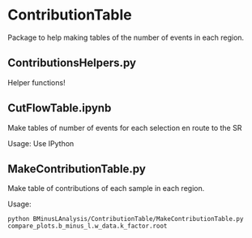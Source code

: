 # ContributionTable

Package to help making tables of the number of events in each region.

## ContributionsHelpers.py
Helper functions!

## CutFlowTable.ipynb
Make tables of number of events for each selection en route to the SR

Usage: Use IPython

## MakeContributionTable.py
Make table of contributions of each sample in each region.

Usage:
```
python BMinusLAnalysis/ContributionTable/MakeContributionTable.py compare_plots.b_minus_l.w_data.k_factor.root
```
